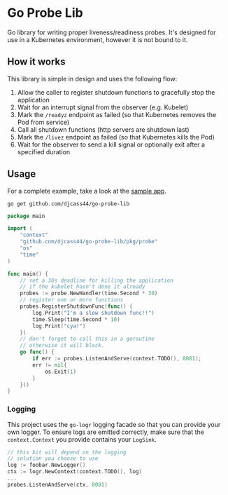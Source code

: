 # Go Probe Lib

Go library for writing proper liveness/readiness probes.
It's designed for use in a Kubernetes environment, however it is not bound to it.

## How it works

This library is simple in design and uses the following flow:

1. Allow the caller to register shutdown functions to gracefully stop the application
2. Wait for an interrupt signal from the observer (e.g. Kubelet)
3. Mark the `/readyz` endpoint as failed (so that Kubernetes removes the Pod from service)
4. Call all shutdown functions (http servers are shutdown last)
5. Mark the `/livez` endpoint as failed (so that Kubernetes kills the Pod)
6. Wait for the observer to send a kill signal or optionally exit after a specified duration

## Usage

For a complete example, take a look at the [sample app](./example/main.go).

```commandline
go get github.com/djcass44/go-probe-lib
```

```go
package main

import (
	"context"
	"github.com/djcass44/go-probe-lib/pkg/probe"
	"os"
	"time"
)

func main() {
	// set a 30s deadline for killing the application
	// if the kubelet hasn't done it already
	probes := probe.NewHandler(time.Second * 30)
	// register one or more functions
	probes.RegisterShutdownFunc(func() {
		log.Print("I'm a slow shutdown func!!")
		time.Sleep(time.Second * 10)
		log.Print("cya!")
	})
	// don't forget to call this in a goroutine
	// otherwise it will block.
	go func() {
		if err := probes.ListenAndServe(context.TODO(), 8081);
		err != nil{
			os.Exit(1)
		}
	}()
}
```

### Logging

This project uses the `go-logr` logging facade so that you can provide your own logger.
To ensure logs are emitted correctly, make sure that the `context.Context` you provide contains your `LogSink`.

```go
// this bit will depend on the logging
// solution you choose to use
log := foobar.NewLogger()
ctx := logr.NewContext(context.TODO(), log)
...
probes.ListenAndServe(ctx, 8081)
```

